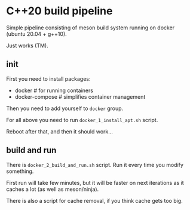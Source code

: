# C++20 build pipeline

Simple pipeline consisting of meson build system running on docker (ubuntu 20.04 + g++10).

Just works (TM).

## init

First you need to install packages:
* docker  # for running containers
* docker-compose  # simplifies container management

Then you need to add yourself to `docker` group.

For all above you need to run `docker_1_install_apt.sh` script.

Reboot after that, and then it should work... 

## build and run

There is `docker_2_build_and_run.sh` script. Run it every time you modify something.

First run will take few minutes, but it will be faster on next iterations as it caches a lot (as well as meson/ninja).

There is also a script for cache removal, if you think cache gets too big.